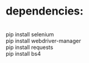 # dependencies:
<br>
  pip install selenium
<br>
  pip install webdriver-manager
<br>
  pip install requests
<br>
  pip install bs4
